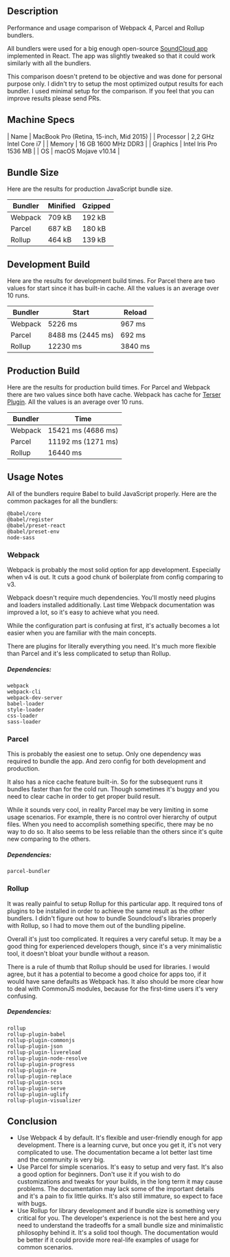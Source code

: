 ## Description

Performance and usage comparison of Webpack 4, Parcel and Rollup bundlers.

All bundlers were used for a big enough open-source [SoundCloud app](https://github.com/rwieruch/favesound-redux) implemented in React. The app was slightly tweaked so that it could work similarly with all the bundlers.

This comparison doesn't pretend to be objective and was done for personal purpose only. I didn't try to setup the most optimized output results for each bundler. I used minimal setup for the comparison. If you feel that you can improve results please send PRs.

## Machine Specs

| Name      | MacBook Pro (Retina, 15-inch, Mid 2015) |
| Processor | 2,2 GHz Intel Core i7                   |
| Memory    | 16 GB 1600 MHz DDR3                     |
| Graphics  | Intel Iris Pro 1536 MB                  |
| OS        | macOS Mojave v10.14                     |

## Bundle Size

Here are the results for production JavaScript bundle size.

| Bundler | Minified | Gzipped |
|---------|----------|---------|
| Webpack | 709 kB   | 192 kB  |
| Parcel  | 687 kB   | 180 kB  |
| Rollup  | 464 kB   | 139 kB  |

## Development Build

Here are the results for development build times. For Parcel there are two values for start since it has built-in cache. All the values is an average over 10 runs.

| Bundler |       Start       | Reload  |
|---------|-------------------|---------|
| Webpack | 5226 ms           | 967 ms  |
| Parcel  | 8488 ms (2445 ms) | 692 ms  |
| Rollup  | 12230 ms          | 3840 ms |

## Production Build

Here are the results for production build times. For Parcel and Webpack there are two values since both have cache. Webpack has cache for [Terser Plugin](https://github.com/webpack-contrib/terser-webpack-plugin). All the values is an average over 10 runs.

| Bundler |        Time        |
|---------|--------------------|
| Webpack | 15421 ms (4686 ms) |
| Parcel  | 11192 ms (1271 ms) |
| Rollup  | 16440 ms           |

## Usage Notes

All of the bundlers require Babel to build JavaScript properly. Here are the common packages for all the bundlers:

```
@babel/core
@babel/register
@babel/preset-react
@babel/preset-env
node-sass
```

### Webpack

Webpack is probably the most solid option for app development. Especially when v4 is out. It cuts a good chunk of boilerplate from config comparing to v3.

Webpack doesn't require much dependencies. You'll mostly need plugins and loaders installed additionally. Last time Webpack documentation was improved a lot, so it's easy to achieve what you need.

While the configuration part is confusing at first, it's actually becomes a lot easier when you are familiar with the main concepts.

There are plugins for literally everything you need. It's much more flexible than Parcel and it's less complicated to setup than Rollup.

##### Dependencies:

```
webpack
webpack-cli
webpack-dev-server
babel-loader
style-loader
css-loader
sass-loader
```

### Parcel

This is probably the easiest one to setup. Only one dependency was required to bundle the app. And zero config for both development and production.

It also has a nice cache feature built-in. So for the subsequent runs it bundles faster than for the cold run. Though sometimes it's buggy and you need to clear cache in order to get proper build result.

While it sounds very cool, in reality Parcel may be very limiting in some usage scenarios. For example, there is no control over hierarchy of output files. When you need to accomplish something specific, there may be no way to do so. It also seems to be less reliable than the others since it's quite new comparing to the others.

##### Dependencies:

```
parcel-bundler
```

### Rollup

It was really painful to setup Rollup for this particular app. It required tons of plugins to be installed in order to achieve the same result as the other bundlers. I didn't figure out how to bundle Soundcloud's libraries properly with Rollup, so I had to move them out of the bundling pipeline.

Overall it's just too complicated. It requires a very careful setup. It may be a good thing for experienced developers though, since it's a very minimalistic tool, it doesn't bloat your bundle without a reason.

There is a rule of thumb that Rollup should be used for libraries. I would agree, but it has a potential to become a good choice for apps too, if it would have sane defaults as Webpack has. It also should be more clear how to deal with CommonJS modules, because for the first-time users it's very confusing.

##### Dependencies:

```
rollup
rollup-plugin-babel
rollup-plugin-commonjs
rollup-plugin-json
rollup-plugin-livereload
rollup-plugin-node-resolve
rollup-plugin-progress
rollup-plugin-re
rollup-plugin-replace
rollup-plugin-scss
rollup-plugin-serve
rollup-plugin-uglify
rollup-plugin-visualizer
```

## Conclusion

- Use Webpack 4 by default. It's flexible and user-friendly enough for app development. There is a learning curve, but once you get it, it's not very complicated to use. The documentation became a lot better last time and the community is very big.
- Use Parcel for simple scenarios. It's easy to setup and very fast. It's also a good option for beginners. Don't use it if you wish to do customizations and tweaks for your builds, in the long term it may cause problems. The documentation may lack some of the important details and it's a pain to fix little quirks. It's also still immature, so expect to face with bugs.
- Use Rollup for library development and if bundle size is something very critical for you. The developer's experience is not the best here and you need to understand the tradeoffs for a small bundle size and minimalistic philosophy behind it. It's a solid tool though. The documentation would be better if it could provide more real-life examples of usage for common scenarios.